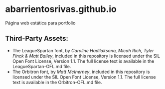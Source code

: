 # abarrientosrivas.github.io

Página web estática para portfolio

## Third-Party Assets:
- The LeagueSpartan font, by *Caroline Hadilaksono, Micah Rich, Tyler Finck & Matt Bailey*, included in this repository is licensed under the SIL Open Font License, Version 1.1. The full license text is available in the LeagueSpartan-OFL.md file.
- The Orbitron font, by *Matt McInerney*, included in this repository is licensed under the SIL Open Font License, Version 1.1. The full license text is available in the Orbitron-OFL.md file.